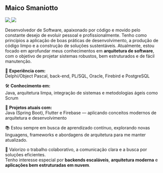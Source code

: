 ## Maico Smaniotto

<p>
  <a href="https://www.linkedin.com/in/maico-smaniotto" target="_blank">
    <img src="https://img.shields.io/badge/LinkedIn-blue?style=for-the-badge&logo=linkedin&logoColor=white" />
  </a>
  <a href="mailto:seuemail@exemplo.com">
    <img src="https://img.shields.io/badge/Email-%23D14836.svg?style=for-the-badge&logo=gmail&logoColor=white" />
  </a>
</p>

Desenvolvedor de Software, apaixonado por código e movido pelo constante desejo de evoluir pessoal e profissionalmente. Tenho como princípios a aplicação de boas práticas de desenvolvimento, a produção de código limpo e a construção de soluções sustentáveis. Atualmente, estou focado em aprofundar meus conhecimentos em **arquitetura de software**, com o objetivo de projetar sistemas robustos, bem estruturados e de fácil manutenção.

💼 **Experiência com:**  
Delphi/Object Pascal, back-end, PL/SQL, Oracle, Firebird e PostgreSQL

🛠️ **Conhecimento em:**  
Java, arquitetura limpa, integração de sistemas e metodologias ágeis como Scrum

🚀 **Projetos atuais com:**  
Java (Spring Boot), Flutter e Firebase — aplicando conceitos modernos de arquitetura e desenvolvimento

📚 Estou sempre em busca de aprendizado contínuo, explorando novas linguagens, frameworks e abordagens de arquitetura para me manter atualizado.

🤝 Valorizo o trabalho colaborativo, a comunicação clara e a busca por soluções eficientes.  
Tenho interesse especial por **backends escaláveis**, **arquitetura moderna** e **aplicações bem estruturadas em nuvem**.
